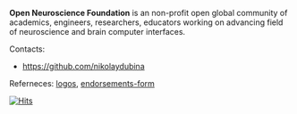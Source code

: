 **Open Neuroscience Foundation** is an non-profit open global community of academics, engineers, researchers, educators working on advancing field of neuroscience and brain computer interfaces.

Contacts:
- https://github.com/nikolaydubina

Referneces: [logos](https://github.com/open-neuroscience-foundation/.github/tree/main/logo), [endorsements-form](https://forms.gle/oQTnTFbpuEVr9dVR9) 

[![Hits](https://hits.seeyoufarm.com/api/count/incr/badge.svg?url=https%3A%2F%2Fgithub.com%2Fopen-neuroscience-foundation&count_bg=%2379C83D&title_bg=%23555555&icon=&icon_color=%23E7E7E7&title=hits&edge_flat=false)](https://hits.seeyoufarm.com)
